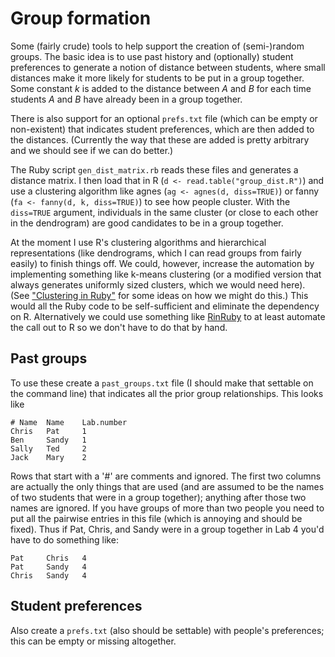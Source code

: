 Group formation
===============

Some (fairly crude) tools to help support the creation of (semi-)random groups.
The basic idea is to use past history and (optionally) student preferences to
generate a notion of distance between students, where small distances make it
more likely for students to be put in a group together. Some constant _k_ is
added to the distance between _A_ and _B_ for each time students _A_ and _B_
have already been in a group together.

There is also support for an optional ```prefs.txt``` file (which can be empty
or non-existent) that indicates student preferences, which are then added to 
the distances. (Currently the way that these are added is pretty arbitrary and 
we should see if we can do better.)

The Ruby script ```gen_dist_matrix.rb``` reads these files and generates
a distance matrix. I then load that in R (```d <- read.table("group_dist.R")```) 
and use a clustering algorithm like agnes (```ag <- agnes(d, diss=TRUE)```) or 
fanny (```fa <- fanny(d, k, diss=TRUE)```) to see how people cluster. With 
the ```diss=TRUE``` argument, individuals in the same cluster (or close to 
each other in the dendrogram) are good candidates to be in a group together.

At the moment I use R's clustering algorithms and hierarchical representations
(like dendrograms, which I can read groups from fairly easily) to finish things off.
We could, however, increase the automation by implementing something like
k-means clustering (or a modified version that always generates uniformly
sized clusters, which we would need here). (See 
["Clustering in Ruby"](http://colinfdrake.com/2011/05/28/clustering-in-ruby.html)
for some ideas on how we might do this.) This would all the Ruby code to
be self-sufficient and eliminate the dependency on R. Alternatively we could
use something like [RinRuby](https://sites.google.com/a/ddahl.org/rinruby-users/)
to at least automate the call out to R so we don't have to do that by hand.

## Past groups

To use these create a ```past_groups.txt``` file (I should make 
that settable on the command line) that indicates all the prior group relationships.
This looks like
```
# Name	Name	Lab.number
Chris	Pat	    1
Ben	    Sandy	1
Sally	Ted	    2
Jack	Mary    2
```
Rows that start with a '#' are comments and ignored. The first two columns are
actually the only things that are used (and are assumed to be the names of two
students that were in a group together); anything after those two names are
ignored. If you have groups of more than two people you need to put all the
pairwise entries in this file (which is annoying and should be fixed). Thus
if Pat, Chris, and Sandy were in a group together in Lab 4 you'd have to do
something like:
```
Pat     Chris   4
Pat     Sandy   4
Chris   Sandy   4
```

## Student preferences

Also create a ```prefs.txt``` (also should be settable) with people's 
preferences; this can be empty or missing altogether.
